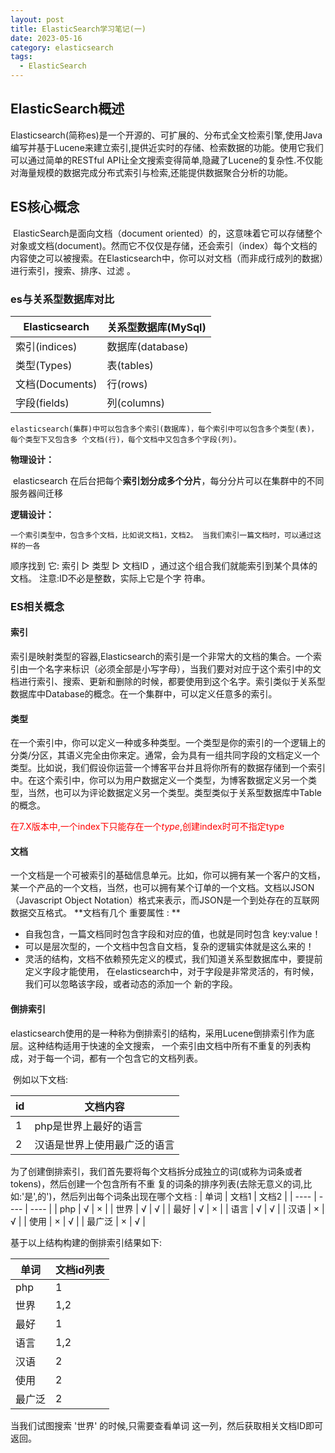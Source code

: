 ```yaml
---
layout: post
title: ElasticSearch学习笔记(一)
date: 2023-05-16 
category: elasticsearch
tags:
  - ElasticSearch 
---
```



## ElasticSearch概述
​	Elasticsearch(简称es)是一个开源的、可扩展的、分布式全文检索引擎,使用Java编写并基于Lucene来建立索引,提供近实时的存储、检索数据的功能。使用它我们可以通过简单的RESTful API让全文搜索变得简单,隐藏了Lucene的复杂性.不仅能对海量规模的数据完成分布式索引与检索,还能提供数据聚合分析的功能。

 <!-- more -->

## ES核心概念
​	ElasticSearch是面向文档（document oriented）的，这意味着它可以存储整个对象或文档(document)。然而它不仅仅是存储，还会索引（index）每个文档的内容使之可以被搜索。在Elasticsearch中，你可以对文档（而非成行成列的数据）进行索引，搜索、排序、过滤 。

### es与关系型数据库对比

|  Elasticsearch   | 关系型数据库(MySql)  |
|  ----  | ----  |
| 索引(indices)  | 数据库(database) |
|  类型(Types) | 表(tables) |
|  文档(Documents)  |  行(rows)  |
|  字段(fields)  |  列(columns)  |

 	elasticsearch(集群)中可以包含多个索引(数据库)，每个索引中可以包含多个类型(表)，每个类型下又包含多 个文档(行)，每个文档中又包含多个字段(列)。

**物理设计：**

​	 elasticsearch 在后台把每个**索引划分成多个分片**，每分分片可以在集群中的不同服务器间迁移

**逻辑设计：**

 	一个索引类型中，包含多个文档，比如说文档1，文档2。 当我们索引一篇文档时，可以通过这样的一各
 顺序找到 它: 索引 ▷ 类型 ▷ 文档ID ，通过这个组合我们就能索引到某个具体的文档。 注意:ID不必是整数，实际上它是个字 符串。

### ES相关概念
#### 索引
​	索引是映射类型的容器,Elasticsearch的索引是一个非常大的文档的集合。一个索引由一个名字来标识（必须全部是小写字母），当我们要对对应于这个索引中的文档进行索引、搜索、更新和删除的时候，都要使用到这个名字。索引类似于关系型数据库中Database的概念。在一个集群中，可以定义任意多的索引。

#### 类型
​	在一个索引中，你可以定义一种或多种类型。一个类型是你的索引的一个逻辑上的分类/分区，其语义完全由你来定。通常，会为具有一组共同字段的文档定义一个类型。比如说，我们假设你运营一个博客平台并且将你所有的数据存储到一个索引中。在这个索引中，你可以为用户数据定义一个类型，为博客数据定义另一个类型，当然，也可以为评论数据定义另一个类型。类型类似于关系型数据库中Table的概念。


 <font color="red">在7.X版本中,一个index下只能存在一个*type*,创建index时可不指定type</font>

#### 文档

​	一个文档是一个可被索引的基础信息单元。比如，你可以拥有某一个客户的文档，某一个产品的一个文档，当然，也可以拥有某个订单的一个文档。文档以JSON（Javascript Object Notation）格式来表示，而JSON是一个到处存在的互联网数据交互格式。
**文档有几个 重要属性 : **

- 自我包含，一篇文档同时包含字段和对应的值，也就是同时包含 key:value！
- 可以是层次型的，一个文档中包含自文档，复杂的逻辑实体就是这么来的！
- 灵活的结构，文档不依赖预先定义的模式，我们知道关系型数据库中，要提前定义字段才能使用，
	在elasticsearch中，对于字段是非常灵活的，有时候，我们可以忽略该字段，或者动态的添加一个
	新的字段。

#### 倒排索引

​	elasticsearch使用的是一种称为倒排索引的结构，采用Lucene倒排索引作为底层。这种结构适用于快速的全文搜索， 一个索引由文档中所有不重复的列表构成，对于每一个词，都有一个包含它的文档列表。

​	例如以下文档:

|  id   | 文档内容  |
|  ----  | ----  |
|  1 | php是世界上最好的语言 |
|  2  |  汉语是世界上使用最广泛的语言  |

为了创建倒排索引，我们首先要将每个文档拆分成独立的词(或称为词条或者tokens)，然后创建一个包含所有不重 复的词条的排序列表(去除无意义的词,比如:'是',的')，然后列出每个词条出现在哪个文档 :
|  单词   | 文档1  | 文档2  |
|  ----  | ----  | ----  |
| php  | √ | ×  |
|  世界 | √ | √  |
|  最好  |  √  | ×  |
|  语言  |  √  |  √  |
|  汉语  |  ×  | √  |
|  使用  |  ×  | √  |
|  最广泛  |  ×  | √  |

基于以上结构构建的倒排索引结果如下:

|  单词   | 文档id列表  |
|  ----  | ----  | 
| php  | 1 | 
|  世界 | 1,2 | 
|  最好  |  1  | 
|  语言  |  1,2  | 
|  汉语  |  2  | 
|  使用  |  2  | 
|  最广泛  |  2  |

当我们试图搜索 '世界' 的时候,只需要查看单词 这一列，然后获取相关文档ID即可返回。
